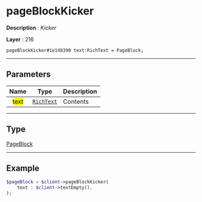 # pageBlockKicker

**Description** : *Kicker*

**Layer** : 216

```tl
pageBlockKicker#1e148390 text:RichText = PageBlock;
```

---

## Parameters

| Name | Type | Description |
| :---: | :---: | :--- |
| <mark>text</mark> | [`RichText`](type/RichText) | Contents |

---

## Type

[PageBlock](type/PageBlock)

---

## Example

```php
$pageBlock = $client->pageBlockKicker(
	text : $client->textEmpty(),
);
```